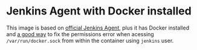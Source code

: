 # Jenkins Agent with Docker installed

This image is based on [official Jenkins Agent](https://hub.docker.com/r/jenkins/slave), plus it has Docker installed and [a good way](https://github.com/sudo-bmitch/jenkins-docker) to fix the permissions error when acessing `/var/run/docker.sock` from within the container using `jenkins` user.